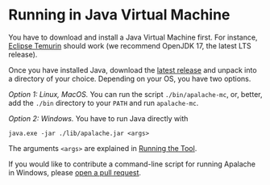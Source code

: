 # Running in Java Virtual Machine

You have to download and install a Java Virtual Machine first. For instance,
[Eclipse Temurin][] should work (we recommend OpenJDK 17, the latest LTS
release).

Once you have installed Java, download the [latest
release](https://github.com/informalsystems/apalache/releases) and unpack into
a directory of your choice. Depending on your OS, you have two options.

*Option 1: Linux, MacOS.* You can run the script `./bin/apalache-mc`, or,
better, add the `./bin` directory to your `PATH` and run `apalache-mc`.

*Option 2: Windows.* You have to run Java directly with

  ```
  java.exe -jar ./lib/apalache.jar <args>
  ```

  The arguments `<args>` are explained in [Running the Tool](../running.md).

If you would like to contribute a command-line script for running Apalache in
Windows, please [open a pull
request](https://github.com/informalsystems/apalache/blob/unstable/CONTRIBUTING.md#making-a-pull-request).

[Eclipse Temurin]: https://adoptium.net/
